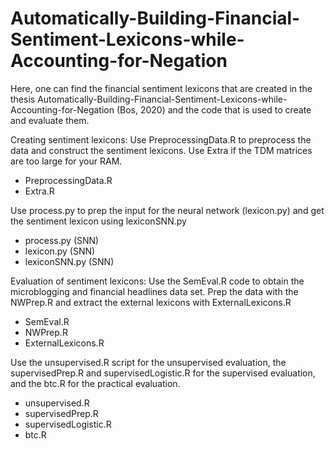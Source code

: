 # Automatically-Building-Financial-Sentiment-Lexicons-while-Accounting-for-Negation

Here, one can find the financial sentiment lexicons that are created in the thesis Automatically-Building-Financial-Sentiment-Lexicons-while-Accounting-for-Negation (Bos, 2020) and the code that is used to create and evaluate them.

Creating sentiment lexicons:
Use PreprocessingData.R to preprocess the data and construct the sentiment lexicons. Use Extra if the TDM matrices are too large for your RAM.
- PreprocessingData.R 
- Extra.R

Use process.py to prep the input for the neural network (lexicon.py) and get the sentiment lexicon using lexiconSNN.py
- process.py (SNN)
- lexicon.py (SNN)
- lexiconSNN.py (SNN)

Evaluation of sentiment lexicons:
Use the SemEval.R code to obtain the microblogging and financial headlines data set. Prep the data with the NWPrep.R and extract the external lexicons with ExternalLexicons.R
- SemEval.R
- NWPrep.R
- ExternalLexicons.R

Use the unsupervised.R script for the unsupervised evaluation, the supervisedPrep.R and supervisedLogistic.R for the supervised evaluation, and the btc.R for the practical evaluation.
- unsupervised.R
- supervisedPrep.R
- supervisedLogistic.R
- btc.R

